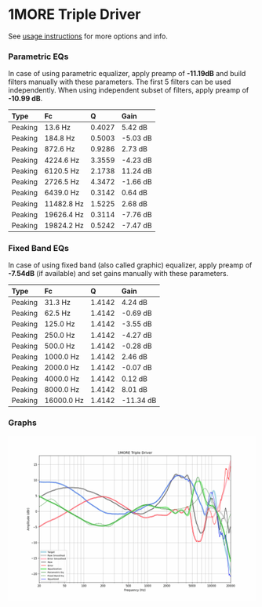 # 1MORE Triple Driver
See [usage instructions](https://github.com/jaakkopasanen/AutoEq#usage) for more options and info.

### Parametric EQs
In case of using parametric equalizer, apply preamp of **-11.19dB** and build filters manually
with these parameters. The first 5 filters can be used independently.
When using independent subset of filters, apply preamp of **-10.99 dB**.

| Type    | Fc         |      Q | Gain     |
|:--------|:-----------|:-------|:---------|
| Peaking | 13.6 Hz    | 0.4027 | 5.42 dB  |
| Peaking | 184.8 Hz   | 0.5003 | -5.03 dB |
| Peaking | 872.6 Hz   | 0.9286 | 2.73 dB  |
| Peaking | 4224.6 Hz  | 3.3559 | -4.23 dB |
| Peaking | 6120.5 Hz  | 2.1738 | 11.24 dB |
| Peaking | 2726.5 Hz  | 4.3472 | -1.66 dB |
| Peaking | 6439.0 Hz  | 0.3142 | 0.64 dB  |
| Peaking | 11482.8 Hz | 1.5225 | 2.68 dB  |
| Peaking | 19626.4 Hz | 0.3114 | -7.76 dB |
| Peaking | 19824.2 Hz | 0.5242 | -7.47 dB |

### Fixed Band EQs
In case of using fixed band (also called graphic) equalizer, apply preamp of **-7.54dB**
(if available) and set gains manually with these parameters.

| Type    | Fc         |      Q | Gain      |
|:--------|:-----------|:-------|:----------|
| Peaking | 31.3 Hz    | 1.4142 | 4.24 dB   |
| Peaking | 62.5 Hz    | 1.4142 | -0.69 dB  |
| Peaking | 125.0 Hz   | 1.4142 | -3.55 dB  |
| Peaking | 250.0 Hz   | 1.4142 | -4.27 dB  |
| Peaking | 500.0 Hz   | 1.4142 | -0.28 dB  |
| Peaking | 1000.0 Hz  | 1.4142 | 2.46 dB   |
| Peaking | 2000.0 Hz  | 1.4142 | -0.07 dB  |
| Peaking | 4000.0 Hz  | 1.4142 | 0.12 dB   |
| Peaking | 8000.0 Hz  | 1.4142 | 8.01 dB   |
| Peaking | 16000.0 Hz | 1.4142 | -11.34 dB |

### Graphs
![](./1MORE%20Triple%20Driver.png)